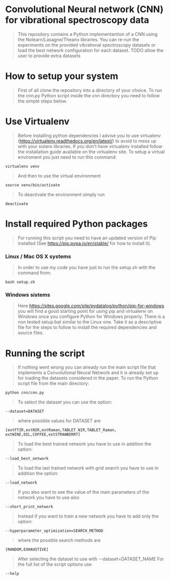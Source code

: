 # Convolutional Neural network (CNN) for vibrational spectroscopy data
>This repository contains a Python implementantion of a CNN using the
Nolearn/Lasagne/Theano libraries. 
>You can re-run the experiments on the provided vibrational spectroscopy 
datasets or load the best network configuration for each dataset.
>TODO allow the user to provide extra datasets

# How to setup your system
>First of all clone the repository into a directory of your choice.
>To run the cnn.py Python script inside the cnn directory you need
to follow the simple steps below.

# Use Virtualenv
>Before installing python dependencies I advise you to use virtualenv 
(https://virtualenv.readthedocs.org/en/latest/) to avoid to mess up 
with your sistem libraries.
>If you don't have virtualenv installed follow the installation guide
available on the virtualenv site.
>To setup a virtual enviroment you just need to run this command:

    virtualenv venv

>And then to use the virtual environment

    source venv/bin/activate

>To deactivate the environment simply run

    deactivate

# Install required Python packages
>For running this script you need to have an updated version of Pip
installed (See https://pip.pypa.io/en/stable/ for how to install it).

### Linux / Mac OS X systems
>In order to use my code you have just to run the setup.sh 
with the command from:

    bash setup.sh

### Windows sistems
>Here https://sites.google.com/site/pydatalog/python/pip-for-windows 
you will find a good starting point for using pip and virtualenv on 
Windows once you configure Python for Windows properly.
>There is a non tested setup.bat similar to the Linux one. Take it
as a descriptive file for the steps to follow to install
the required dependencies and source files.
    

# Running the script
>If nothing went wrong you can already run the main script file
that implements a Convolutional Neural Network and it is already
set up for loading the datasets considered in the paper.
>To run the Python script file from the main directory:

    python cnn/cnn.py
    
>To select the dataset you can use the option:

    --dataset=DATASET
>where possible values for DATASET are

    [extFTIR,extNIR,extRaman,TABLET_NIR,TABLET_Raman,
    extWINE,OIL,COFFEE,extSTRAWBERRY]
              
>To load the best trained network you have to use in addition
the option:

    --load_best_network

>To load the last trained network with grid search you have to use in addition
the option:

    --load_network

>If you also want to see the value of the main parameters of the network
you have to use also

    --short_print_network

>Instead if you want to train a new network you have to add only the 
option:

    --hyperparameter_optimization=SEARCH_METHOD
    
>where the possible search methods are

    [RANDOM,EXHAUSTIVE]
    
>After selecting the dataset to use with --dataset=DATASET_NAME
>For the full list of the script options use

    --help
